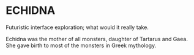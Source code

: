 # ECHIDNA

Futuristic interface exploration; what would it really take.

Echidna was the mother of all monsters, daughter of Tartarus and Gaea. She gave birth to most of the monsters in Greek mythology.
